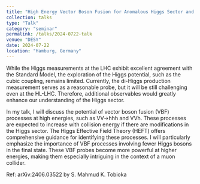 ```yaml
---
title: "High Energy Vector Boson Fusion for Anomalous Higgs Sector and Higgs EFT"
collection: talks
type: "Talk"
category: "seminar"
permalink: /talks/2024-0722-talk
venue: "DESY"
date: 2024-07-22
location: "Hamburg, Germany"
---
```


While the Higgs measurements at the LHC exhibit excellent agreement with the Standard Model, the exploration of the Higgs potential, such as the cubic coupling, remains limited. Currently, the di-Higgs production measurement serves as a reasonable probe, but it will be still challenging even at the HL-LHC. Therefore, additional observables would greatly enhance our understanding of the Higgs sector.

In my talk, I will discuss the potential of vector boson fusion (VBF) processes at high energies, such as VV->hhh and VVh. These processes are expected to increase with collision energy if there are modifications in the Higgs sector. The Higgs Effective Field Theory (HEFT) offers comprehensive guidance for identifying these processes. I will particularly emphasize the importance of VBF processes involving fewer Higgs bosons in the final state. These VBF probes become more powerful at higher energies, making them especially intriguing in the context of a muon collider.

Ref: arXiv:2406.03522 by S. Mahmud K. Tobioka
